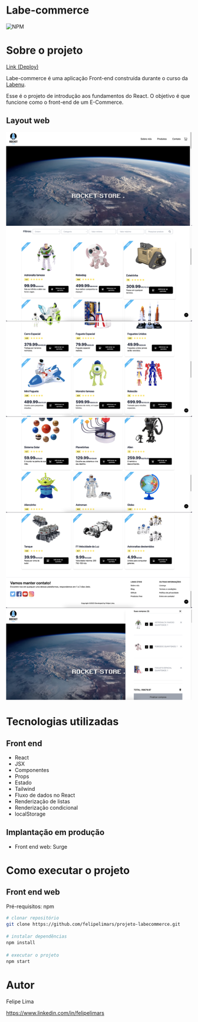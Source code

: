 # Labe-commerce
![NPM](https://img.shields.io/npm/l/react)

# Sobre o projeto

[Link (Deploy)](https://labecommerce-felipe.surge.sh/)

Labe-commerce é uma aplicação Front-end construída durante o curso da [Labenu](https://www.labenu.com.br/ "Site da Labenu").

Esse é o projeto de introdução aos fundamentos do React. O objetivo é que funcione como o front-end de um E-Commerce.


## Layout web

![Web 1](https://github.com/felipelimars/projeto-frontendreact/blob/felipelima-projetofrontend-react/felipelima-projeto-react/src/utils/1.png)
![Web 2](https://github.com/felipelimars/projeto-frontendreact/blob/felipelima-projetofrontend-react/felipelima-projeto-react/src/utils/2.png)
![Web 3](https://github.com/felipelimars/projeto-frontendreact/blob/felipelima-projetofrontend-react/felipelima-projeto-react/src/utils/3.png)
![Web 4](https://github.com/felipelimars/projeto-frontendreact/blob/felipelima-projetofrontend-react/felipelima-projeto-react/src/utils/4.png)
![Web 5](https://github.com/felipelimars/projeto-frontendreact/blob/felipelima-projetofrontend-react/felipelima-projeto-react/src/utils/5.png)
![Web 6](https://github.com/felipelimars/projeto-frontendreact/blob/felipelima-projetofrontend-react/felipelima-projeto-react/src/utils/6.png)

# Tecnologias utilizadas

## Front end

- React
- JSX
- Componentes
- Props
- Estado
- Tailwind
- Fluxo de dados no React
- Renderização de listas
- Renderização condicional
- localStorage

## Implantação em produção

- Front end web: Surge

# Como executar o projeto

## Front end web
Pré-requisitos: npm 

```bash / terminal
# clonar repositório
git clone https://github.com/felipelimars/projeto-labecommerce.git

# instalar dependências
npm install

# executar o projeto
npm start
```

# Autor

Felipe Lima

https://www.linkedin.com/in/felipelimars
